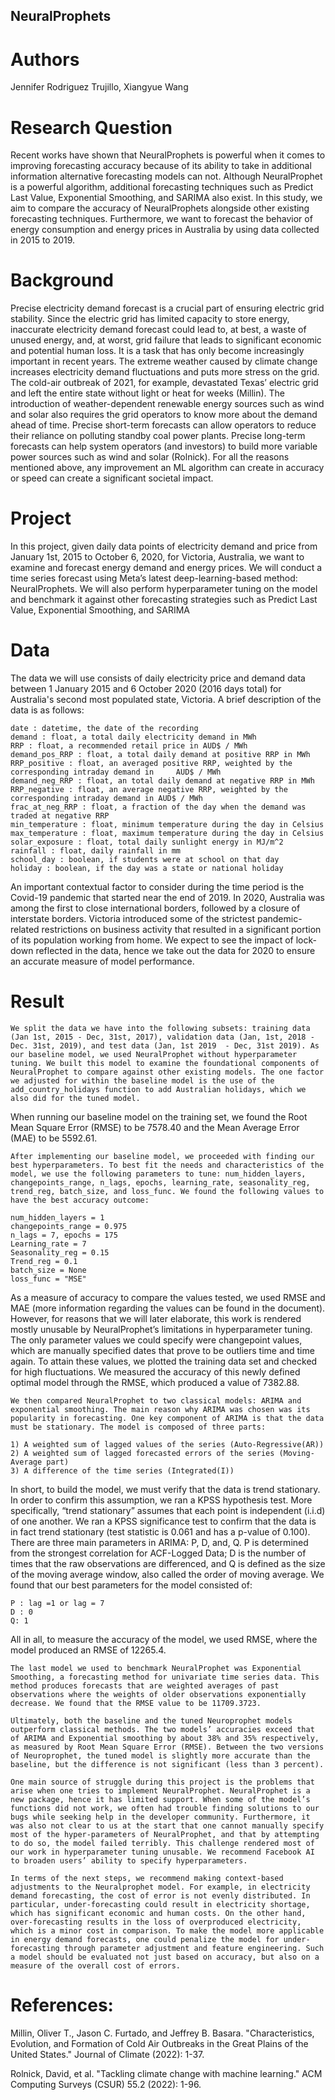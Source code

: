 ## NeuralProphets

# Authors
 
Jennifer Rodriguez Trujillo, Xiangyue Wang

# Research Question

Recent works have shown that NeuralProphets is powerful when it comes to improving forecasting accuracy because of its ability to take in additional information alternative forecasting models can not. Although NeuralProphet is a powerful algorithm, additional forecasting techniques such as Predict Last Value, Exponential Smoothing, and SARIMA also exist. In this study, we aim to compare the accuracy of NeuralProphets alongside other existing forecasting techniques. Furthermore, we want to forecast the behavior of energy consumption and energy prices in Australia by using data collected in 2015 to 2019.

# Background 
Precise electricity demand forecast is a crucial part of ensuring electric grid stability. Since the electric grid has limited capacity to store energy, inaccurate electricity demand forecast could lead to, at best, a waste of unused energy, and, at worst, grid failure that leads to significant economic and potential human loss. It is a task that has only become increasingly important in recent years. The extreme weather caused by climate change increases electricity demand fluctuations and puts more stress on the grid. The cold-air outbreak of 2021, for example, devastated Texas’ electric grid and left the entire state without light or heat for weeks (Millin). The introduction of weather-dependent renewable energy sources such as wind and solar also requires the grid operators to know more about the demand ahead of time. Precise short-term forecasts can allow operators to reduce their reliance on polluting standby coal power plants. Precise long-term forecasts can help system operators (and investors) to build more variable power sources such as wind and solar (Rolnick). For all the reasons mentioned above, any improvement an ML algorithm can create in accuracy or speed can create a significant societal impact.

# Project
In this project, given daily data points of electricity demand and price from January 1st, 2015 to October 6, 2020, for Victoria, Australia, we want to examine and forecast energy demand and energy prices. We will conduct a time series forecast using Meta’s latest deep-learning-based method: NeuralProphets. We will also perform hyperparameter tuning on the model and benchmark it against other forecasting strategies such as Predict Last Value, Exponential Smoothing, and SARIMA 

# Data

The data we will use consists of daily electricity price and demand data between 1 January 2015 and 6 October 2020 (2016 days total) for Australia's second most populated state, Victoria. A brief description of the data is as follows:

	date : datetime, the date of the recording
	demand : float, a total daily electricity demand in MWh
	RRP : float, a recommended retail price in AUD$ / MWh
	demand_pos_RRP : float, a total daily demand at positive RRP in MWh
	RRP_positive : float, an averaged positive RRP, weighted by the corresponding intraday demand in     AUD$ / MWh
	demand_neg_RRP : float, an total daily demand at negative RRP in MWh
	RRP_negative : float, an average negative RRP, weighted by the corresponding intraday demand in AUD$ / MWh
	frac_at_neg_RRP : float, a fraction of the day when the demand was traded at negative RRP
	min_temperature : float, minimum temperature during the day in Celsius
	max_temperature : float, maximum temperature during the day in Celsius
	solar_exposure : float, total daily sunlight energy in MJ/m^2
	rainfall : float, daily rainfall in mm
	school_day : boolean, if students were at school on that day
	holiday : boolean, if the day was a state or national holiday

An important contextual factor to consider during the time period is the Covid-19 pandemic that started near the end of 2019. In 2020, Australia was among the first to close international borders, followed by a closure of interstate borders. Victoria introduced some of the strictest pandemic-related restrictions on business activity that resulted in a significant portion of its population working from home. We expect to see the impact of lock-down reflected in the data, hence we take out the data for 2020 to ensure an accurate measure of model performance.

# Result

	We split the data we have into the following subsets: training data (Jan 1st, 2015 - Dec, 31st, 2017), validation data (Jan, 1st, 2018 - Dec. 31st, 2019), and test data (Jan, 1st 2019  - Dec, 31st 2019). As our baseline model, we used NeuralProphet without hyperparameter tuning. We built this model to examine the foundational components of NeuralProphet to compare against other existing models. The one factor we adjusted for within the baseline model is the use of the add_country_holidays function to add Australian holidays, which we also did for the tuned model. 
When running our baseline model on the training set, we found the Root Mean Square Error  (RMSE) to be 7578.40 and the Mean Average Error (MAE) to be 5592.61. 

	After implementing our baseline model, we proceeded with finding our best hyperparameters. To best fit the needs and characteristics of the model, we use the following parameters to tune: num_hidden_layers, changepoints_range, n_lags, epochs, learning_rate, seasonality_reg, trend_reg, batch_size, and loss_func. We found the following values to have the best accuracy outcome:

	num_hidden_layers = 1
	changepoints_range = 0.975
	n_lags = 7, epochs = 175
	Learning_rate = 7
	Seasonality_reg = 0.15
	Trend_reg = 0.1
	batch_size = None
	loss_func = "MSE"

As a measure of accuracy to compare the values tested, we used RMSE and MAE (more information regarding the values can be found in the document). However, for reasons that we will later elaborate, this work is rendered mostly unusable by NeuralProphet’s limitations in hyperparameter tuning. The only parameter values we could specify were changepoint values, which are manually specified dates that prove to be outliers time and time again. To attain these values, we plotted the training data set and checked for high fluctuations. We measured the accuracy of this newly defined optimal model through the RMSE, which produced a value of 7382.88.

	We then compared NeuralProphet to two classical models: ARIMA and exponential smoothing. The main reason why ARIMA was chosen was its popularity in forecasting. One key component of ARIMA is that the data must be stationary. The model is composed of three parts: 

	1) A weighted sum of lagged values of the series (Auto-Regressive(AR))
	2) A weighted sum of lagged forecasted errors of the series (Moving-Average part)
	3) A difference of the time series (Integrated(I))

In short, to build the model, we must verify that the data is trend stationary. In order to confirm this assumption, we ran a KPSS hypothesis test. More specifically, “trend stationary” assumes that each point is independent (i.i.d) of one another. We ran a KPSS significance test to confirm that the data is in fact trend stationary (test statistic is 0.061 and has a p-value of 0.100). There are three main parameters in ARIMA: P, D, and, Q. P is determined from the strongest correlation for ACF-Logged Data; D is the number of times that the raw observations are differenced, and Q is defined as the size of the moving average window, also called the order of moving average. We found that our best parameters for the model consisted of:

	P : lag =1 or lag = 7 
	D : 0 
	Q: 1 

All in all, to measure the accuracy of the model, we used RMSE, where the model produced an RMSE of 12265.4. 

	The last model we used to benchmark NeuralProphet was Exponential Smoothing, a forecasting method for univariate time series data. This method produces forecasts that are weighted averages of past observations where the weights of older observations exponentially decrease. We found that the RMSE value to be 11709.3723. 

	Ultimately, both the baseline and the tuned Neuroprophet models outperform classical methods. The two models’ accuracies exceed that of ARIMA and Exponential smoothing by about 38% and 35% respectively, as measured by Root Mean Square Error (RMSE). Between the two versions of Neuroprophet, the tuned model is slightly more accurate than the baseline, but the difference is not significant (less than 3 percent). 

	One main source of struggle during this project is the problems that arise when one tries to implement NeuralProphet. NeuralProphet is a new package, hence it has limited support. When some of the model’s functions did not work, we often had trouble finding solutions to our bugs while seeking help in the developer community. Furthermore, it was also not clear to us at the start that one cannot manually specify most of the hyper-parameters of NeuralProphet, and that by attempting to do so, the model failed terribly. This challenge rendered most of our work in hyperparameter tuning unusable. We recommend Facebook AI to broaden users’ ability to specify hyperparameters.

	In terms of the next steps, we recommend making context-based adjustments to the Neuralprophet model. For example, in electricity demand forecasting, the cost of error is not evenly distributed. In particular, under-forecasting could result in electricity shortage, which has significant economic and human costs. On the other hand, over-forecasting results in the loss of overproduced electricity, which is a minor cost in comparison. To make the model more applicable in energy demand forecasts, one could penalize the model for under-forecasting through parameter adjustment and feature engineering. Such a model should be evaluated not just based on accuracy, but also on a measure of the overall cost of errors.  

# References:
Millin, Oliver T., Jason C. Furtado, and Jeffrey B. Basara. "Characteristics, Evolution, and Formation of Cold Air Outbreaks in the Great Plains of the United States." Journal of Climate (2022): 1-37.

Rolnick, David, et al. "Tackling climate change with machine learning." ACM Computing Surveys (CSUR) 55.2 (2022): 1-96.
